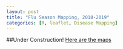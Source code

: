 ```yaml
---
layout: post
title: "Flu Season Mapping, 2018-2019"
categories: [R, leaflet, Disease Mapping]
---
```

##Under Construction!
[Here are the maps](../Flumaps.html)
